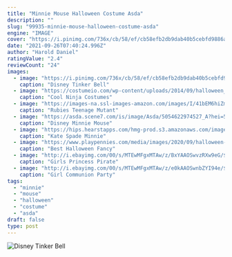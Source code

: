 ```yaml
---
title: "Minnie Mouse Halloween Costume Asda"
description: ""
slug: "99935-minnie-mouse-halloween-costume-asda"
engine: "IMAGE"
cover: "https://i.pinimg.com/736x/cb/58/ef/cb58efb2db9dab40b5cebfd9886aacf4.jpg"
date: "2021-09-26T07:40:24.996Z"
author: "Harold Daniel"
ratingValue: "2.4"
reviewCount: "24"
images:
  - image: "https://i.pinimg.com/736x/cb/58/ef/cb58efb2db9dab40b5cebfd9886aacf4.jpg"
    caption: "Disney Tinker Bell"
  - image: "https://costumeio.com/wp-content/uploads/2014/09/halloween_costumes__adult-deluxe-harry-potter-costume-400x526.jpg"
    caption: "Cool Ninja Costumes"
  - image: "https://images-na.ssl-images-amazon.com/images/I/41bEM6hiZmL.jpg"
    caption: "Rubies Teenage Mutant"
  - image: "https://asda.scene7.com/is/image/Asda/5054622974527_A?hei=560&qlt=85&fmt=pjpg&resmode=sharp&op_usm=1.1,0.5,0,0&defaultimage=default_details_George_rd"
    caption: "Disney Minnie Mouse"
  - image: "https://hips.hearstapps.com/hmg-prod.s3.amazonaws.com/images/kate-spade-minnie-mouse-collection-1509448459.jpg?crop=1.00xw:1.00xh;0,0&resize=1200:*"
    caption: "Kate Spade Minnie"
  - image: "https://www.playpennies.com/media/images/2020/09/halloween-costumes-tu-clothing-650-1599321211-yO0U-column-width-inline.png"
    caption: "Best Halloween Fancy"
  - image: "http://i.ebayimg.com/00/s/MTEwMFgxMTAw/z/BxYAAOSwvzRXw9eG/$_12.JPG"
    caption: "Girls Princess Pirate"
  - image: "http://i.ebayimg.com/00/s/MTEwMFgxMTAw/z/e0kAAOSwnbZYI94e/$_12.JPG"
    caption: "Girl Communion Party"
tags:
  - "minnie"
  - "mouse"
  - "halloween"
  - "costume"
  - "asda"
draft: false
type: post
---
```



![Disney Tinker Bell](https://i.pinimg.com/736x/cb/58/ef/cb58efb2db9dab40b5cebfd9886aacf4.jpg "Disney Tinker Bell")


<!--inArticleAds-->

<!--galleryOne-->


<!--inArticleAds-->

<!--galleryTwo-->


<!--galleryThree-->

